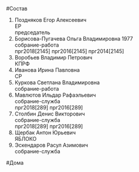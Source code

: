 #Состав  
1. Поздняков Егор Алексеевич  
    ЕР  
    председатель  
2. Борисова-Пугачева Ольга Владимировна 1977  
    собрание-работа  
    прг2018[2145] прг2016[2145] прг2014[2145]  
3. Воробьев Владимир Петрович  
    КПРФ  
4. Иванова Ирина Павловна  
    СР  
5. Куркова Светлана Владимировна  
    собрание-работа  
6. Мавлютов Ильдар Рафаэльевич  
    собрание-служба  
    прг2018[289] прг2016[289]  
7. Столбин Денис Викторович  
    собрание-служба  
    прг2018[289] прг2016[289]  
8. Щербак Антон Юрьевич  
    ЯБЛОКО  
9. Эскендаров Расул Азимович  
    собрание-служба  
  
#Дома  
  
